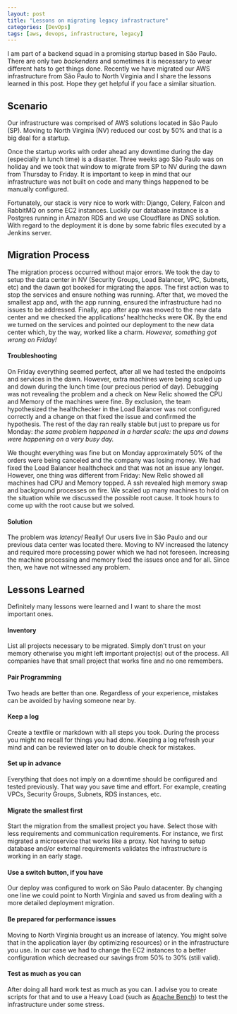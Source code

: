 ```yaml
---
layout: post
title: "Lessons on migrating legacy infrastructure"
categories: [DevOps]
tags: [aws, devops, infrastructure, legacy]
---
```


I am part of a backend squad in a promising startup based in São Paulo. There are only two _backenders_ and sometimes it is necessary to wear different hats to get things done. Recently we have migrated our AWS infrastructure from São Paulo to North Virginia and I share the lessons learned in this post. Hope they get helpful if you face a similar situation.

## Scenario
Our infrastructure was comprised of AWS solutions located in São Paulo (SP). Moving to North Virginia (NV) reduced our cost by 50% and that is a big deal for a startup.

Once the startup works with order ahead any downtime during the day (especially in lunch time) is a disaster. Three weeks ago São Paulo was on holiday and we took that window to migrate from SP to NV during the dawn from Thursday to Friday. It is important to keep in mind that our infrastructure was not built on code and many things happened to be manually configured.

Fortunately, our stack is very nice to work with: Django, Celery, Falcon and RabbitMQ on some EC2 instances. Luckily our database instance is a Postgres running in Amazon RDS and we use Cloudflare as DNS solution. With regard to the deployment it is done by some fabric files executed by a Jenkins server.

## Migration Process
The migration process occurred without major errors. We took the day to setup the data center in NV (Security Groups, Load Balancer, VPC, Subnets, etc) and the dawn got booked for migrating the apps. The first action was to stop the services and ensure nothing was running. After that, we moved the smallest app and, with the app running, ensured the infrastructure had no issues to be addressed. Finally, app after app was moved to the new data center and we checked the applications’ healthchecks were OK. By the end we turned on the services and pointed our deployment to the new data center which, by the way, worked like a charm. *However, something got wrong on Friday!*


#### Troubleshooting
On Friday everything seemed perfect, after all we had tested the endpoints and services in the dawn. However, extra machines were being scaled up and down during the lunch time (our precious period of day). Debugging was not revealing the problem and a check on New Relic showed the CPU and Memory of the machines were fine. By exclusion, the team hypothesized the healthchecker in the Load Balancer was not configured correctly and a change on that fixed the issue and confirmed the hypothesis. The rest of the day ran really stable but just to prepare us for Monday: *the same problem happened in a harder scale: the ups and downs were happening on a very busy day.*

We thought everything was fine but on Monday approximately 50% of the orders were being canceled and the company was losing money. We had fixed the Load Balancer healthcheck and that was not an issue any longer. However, one thing was different from Friday: New Relic showed all machines had CPU and Memory topped. A ssh revealed high memory swap and background processes on fire. We scaled up many machines to hold on the situation while we discussed the possible root cause. It took hours to come up with the root cause but we solved.

#### Solution
The problem was *latency!* Really! Our users live in São Paulo and our previous data center was located there. Moving to NV increased the latency and required more processing power which we had not foreseen. Increasing the machine processing and memory fixed the issues once and for all. Since then, we have not witnessed any problem.

## Lessons Learned
Definitely many lessons were learned and I want to share the most important ones.

#### Inventory
List all projects necessary to be migrated. Simply don’t trust on your memory otherwise you might left important project(s) out of the process. All companies have that small project that works fine and no one remembers.

#### Pair Programming
Two heads are better than one. Regardless of your experience, mistakes can be avoided by having someone near by.

#### Keep a log
Create a textfile or markdown with all steps you took. During the process you might no recall for things you had done. Keeping a log refresh your mind and can be reviewed later on to double check for mistakes.

#### Set up in advance
Everything that does not imply on a downtime should be configured and tested previously. That way you save time and effort. For example, creating VPCs, Security Groups, Subnets, RDS instances, etc.

#### Migrate the smallest first
Start the migration from the smallest project you have. Select those with less requirements and communication requirements. For instance, we first migrated a microservice that works like a proxy. Not having to setup database and/or external requirements validates the infrastructure is working in an early stage.

#### Use a switch button, if you have
Our deploy was configured to work on São Paulo datacenter. By changing one line we could point to North Virginia and saved us from dealing with a more detailed deployment migration.

#### Be prepared for performance issues
Moving to North Virginia brought us an increase of latency. You might solve that in the application layer (by optimizing resources) or in the infrastructure you use. In our case we had to change the EC2 instances to a better configuration which decreased our savings from 50% to 30% (still valid).

#### Test as much as you can
After doing all hard work test as much as you can. I advise you to create scripts for that and to use a Heavy Load (such as [Apache Bench](https://httpd.apache.org/docs/2.4/programs/ab.html)) to test the infrastructure under some stress.
